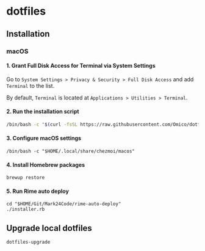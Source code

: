 # dotfiles

## Installation

### macOS

#### 1. Grant Full Disk Access for Terminal via System Settings

Go to `System Settings > Privacy & Security > Full Disk Access` and add `Terminal` to the list.

By default, `Terminal` is located at `Applications > Utilities > Terminal`.

#### 2. Run the installation script

```bash
/bin/bash -c "$(curl -fsSL https://raw.githubusercontent.com/Omico/dotfiles/main/install)"
```

#### 3. Configure macOS settings

```shell
/bin/bash -c "$HOME/.local/share/chezmoi/macos"
```

#### 4. Install Homebrew packages

```shell
brewup restore
```

#### 5. Run Rime auto deploy

```shell
cd "$HOME/Git/Mark24Code/rime-auto-deploy"
./installer.rb
```

## Upgrade local dotfiles

```shell
dotfiles-upgrade
```
